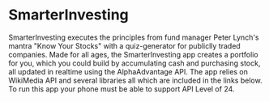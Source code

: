 # SmarterInvesting
SmarterInvesting executes the principles from fund manager Peter Lynch's mantra "Know Your Stocks" with a quiz-generator for
publiclly traded companies. Made for all ages, the SmarterInvesting app creates a portfolio for you, which you could build 
by accumulating cash and purchasing stock, all updated in realtime using the AlphaAdvantage API. The app relies on WikiMedia
API and several libraries all which are included in the links below. To run this app your phone must be able to support API Level 
of 24. 
